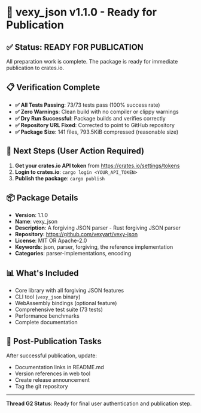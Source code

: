 # 🚀 vexy_json v1.1.0 - Ready for Publication

## ✅ Status: READY FOR PUBLICATION

All preparation work is complete. The package is ready for immediate publication to crates.io.

## 📋 Verification Complete

- **✅ All Tests Passing**: 73/73 tests pass (100% success rate)
- **✅ Zero Warnings**: Clean build with no compiler or clippy warnings
- **✅ Dry Run Successful**: Package builds and verifies correctly
- **✅ Repository URL Fixed**: Corrected to point to GitHub repository
- **✅ Package Size**: 141 files, 793.5KiB compressed (reasonable size)

## 🔑 Next Steps (User Action Required)

1. **Get your crates.io API token** from https://crates.io/settings/tokens
2. **Login to crates.io**: `cargo login <YOUR_API_TOKEN>`
3. **Publish the package**: `cargo publish`

## 📦 Package Details

- **Version**: 1.1.0
- **Name**: vexy_json
- **Description**: A forgiving JSON parser - Rust forgiving JSON parser
- **Repository**: https://github.com/vexyart/vexy-json
- **License**: MIT OR Apache-2.0
- **Keywords**: json, parser, forgiving, the reference implementation
- **Categories**: parser-implementations, encoding

## 📊 What's Included

- Core library with all forgiving JSON features
- CLI tool (`vexy_json` binary)
- WebAssembly bindings (optional feature)
- Comprehensive test suite (73 tests)
- Performance benchmarks
- Complete documentation

## 🎯 Post-Publication Tasks

After successful publication, update:
- Documentation links in README.md
- Version references in web tool
- Create release announcement
- Tag the git repository

---

**Thread G2 Status**: Ready for final user authentication and publication step.